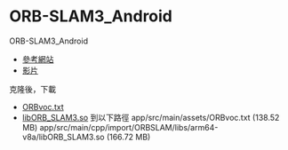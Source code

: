 # ORB-SLAM3_Android
ORB-SLAM3_Android

- [參考網站](https://nijiproject.coding.net/public/hitomi/hitomi-android/git/files/master)
- [影片](https://www.bilibili.com/video/BV1ph411x7d7/?spm_id_from=333.880.my_history.page.click&vd_source=603dede43e9c0950929be45b79be5591)

克隆後，下載
- [ORBvoc.txt](https://drive.google.com/file/d/1LQOz3aXB91SkGG4i0_e-N18uxfRLoNN9/view?usp=share_link)
- [libORB_SLAM3.so](https://drive.google.com/file/d/1o60_YrLrrL_iWDAjNdJv4Cj8A3SCNl06/view?usp=share_link)
到以下路徑
app/src/main/assets/ORBvoc.txt (138.52 MB) 
app/src/main/cpp/import/ORBSLAM/libs/arm64-v8a/libORB_SLAM3.so (166.72 MB)
